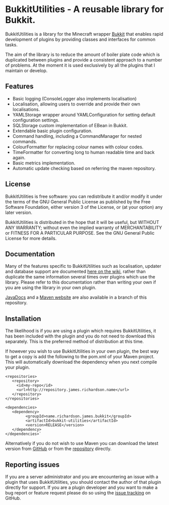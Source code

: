 BukkitUtilities - A reusable library for Bukkit.
====================================

BukkitUtilities is a library for the Minecraft wrapper [Bukkit](http://bukkit.org/) that enables rapid development of plugins by providing classes and interfaces for common tasks. 

The aim of the library is to reduce the amount of boiler plate code which is duplicated between plugins and provide a consistent approach to a number of problems. At the moment it is used exclusively by all the plugins that I maintain or develop. 

## Features

- Basic logging (ConsoleLogger also implements localisation)
- Localisation, allowing users to override and provide their own localisations.
- YAMLStorage wrapper around YAMLConfiguration for setting default configuration settings.
- SQLStorage custom implementation of EBean in Bukkit.
- Extendable basic plugin configuration.
- Command handling, including a CommandManager for nested commands.
- ColourFormatter for replacing colour names with colour codes.
- TimeFormatter for converting long to human readable time and back again.
- Basic metrics implementation.
- Automatic update checking based on referring the maven repository.

## License

BukkitUtilities is free software: you can redistribute it and/or modify it under the terms of the GNU General Public License as published by the Free Software Foundation, either version 3 of the License, or (at your option) any later version.

BukkitUtilities is distributed in the hope that it will be useful, but WITHOUT ANY WARRANTY; without even the implied warranty of MERCHANTABILITY or FITNESS FOR A PARTICULAR PURPOSE. See the GNU General Public License for more details.

## Documentation

Many of the features specific to BukkitUtilities such as localisation, updater and database support are documented [here on the wiki](https://github.com/grandwazir/BukkitUtilities/wiki), rather than duplicate the same information several times over plugins which use the library. Please refer to this documentation rather than writing your own if you are using the library in your own plugin.

[JavaDocs](http://grandwazir.github.com/BukkitUtilities/apidocs/index.html) and a [Maven website](http://grandwazir.github.com/BukkitUtilities/) are also available in a branch of this repository.

## Installation

The likelihood is if you are using a plugin which requires BukkitUtilities, it has been included with the plugin and you do not need to download this separately. This is the preferred method of distribution at this time.

If however you wish to use BukkitUtilities in your own plugin, the best way to get a copy is add the following to the pom.xml of your Maven project. This will automatically download the dependency when you next compile your plugin.

    <repositories>
       <repository>
         <id>my-repo</id>
         <url>http://repository.james.richardson.name</url>
       </repository>
    </repositories>

    <dependencies>
       <dependency>
             <groupId>name.richardson.james.bukkit</groupId>
             <artifactId>bukkit-utilities</artifactId>
             <version>RELEASE</version>
       </dependency>
    </dependencies>`

Alternatively if you do not wish to use Maven you can download the latest version from [GitHub](https://github.com/grandwazir/BukkitUtilities/downloads) or from the [repository](http://repository.james.richardson.name/releases/name/richardson/james/bukkit/bukkit-utilities) directly.

## Reporting issues

If you are a server administrator and you are encountering an issue with a plugin that uses BukkitUtilities, you should contact the author of that plugin directly for support. If you are a plugin developer and you want to make a bug report or feature request please do so using the [issue tracking](https://github.com/grandwazir/BukkitUtilities/issues) on GitHub.
